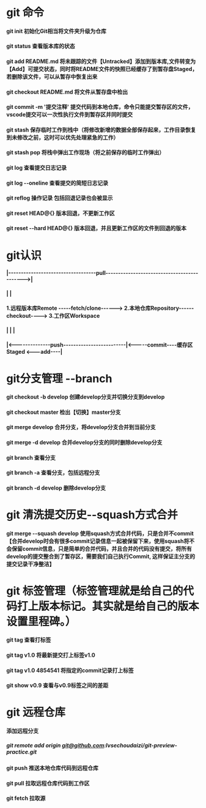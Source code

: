 # git 命令
#### git init 初始化Git相当将⽂件夹升级为仓库

#### git status 查看版本库的状态

#### git add README.md 将未跟踪的文件【Untracked】添加到版本库,文件转变为【Add】可提交状态，同时将README文件的快照已经缓存了到暂存盘Staged，若删除该文件，可以从暂存中恢复出来

#### git checkout README.md 将文件从暂存盘中检出

#### git commit -m '提交注释' 提交代码到本地仓库，命令只能提交暂存区的文件，vscode提交可以一次性执行文件到暂存区并同时提交

#### git stash 保存临时工作到栈中（将修改新增的数据全部保存起来，工作目录恢复到未修改之前，这时可以优先处理紧急的工作）

#### git stash pop 将栈中弹出工作现场（将之前保存的临时工作弹出）

#### git log  查看提交日志记录

#### git log --oneline 查看提交的简短日志记录

#### git reflog  操作记录 包括回退记录也会被显示

#### git reset HEAD@{} 版本回退，不更新工作区

#### git reset --hard HEAD@{} 版本回退，并且更新工作区的文件到回退的版本


# git认识

####       |-----------------------------------pull-------------------------------------------->|
####       |                                                   |          
#### 1.远程版本库Remote -----fetch/clone------> 2.本地仓库Repository------checkout----> 3.工作区Workspace
####         |                                         |                                        |
####         |<--------------push-------------------------|<-----commit----缓存区Staged <---add----|    

# git分支管理 --branch

#### git checkout -b develop 创建develop分支并切换分支到develop

#### git checkout master 检出【切换】master分支

#### git merge develop 合并分支，将develop分支合并到当前分支

#### git merge -d develop 合并develop分支的同时删除develop分支

#### git branch 查看分支

#### git branch -a 查看分支，包括远程分支

#### git branch -d develop 删除develop分支

# git 清洗提交历史--squash方式合并

#### git merge --squash develop 使用squash方式合并代码，只是合并不commit【合并develop时会有很多commit记录信息一起被保留下来，使用squash将不会保留commit信息，只是简单的合并代码，并且合并的代码没有提交，将所有develop的提交整合到了暂存区，需要我们自己执行Commit, 这样保证主分支的提交记录干净整洁】


# git 标签管理（标签管理就是给自己的代码打上版本标记。其实就是给自己的版本设置里程碑。）

#### git tag 查看打标签

#### git tag v1.0  将最新提交打上标签v1.0

#### git tag v1.0 4854541 将指定的commit记录打上标签

#### git show v0.9 查看与v0.9标签之间的差距


# git 远程仓库

#### 添加远程分支
##### git remote add origin git@github.com:lvsechoudaizi/git-preview-practice.git

#### git push  推送本地仓库代码到远程仓库

#### git pull 拉取远程仓库代码到工作区

#### git fetch 拉取源






